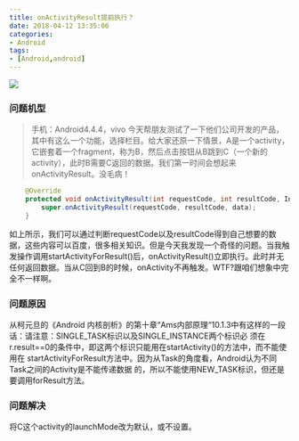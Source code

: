 ```yaml
---
title: onActivityResult提前执行？
date: 2018-04-12 13:35:06
categories:
- Android
tags:
- [Android,android]
---
```


![](https://timgsa.baidu.com/timg?image&quality=80&size=b9999_10000&sec=1523522943392&di=366ffe87b032d4081228e1387228d9f4&imgtype=0&src=http%3A%2F%2Fscimg.jb51.net%2Fallimg%2F170614%2F106-1F6140U215263.jpg)
### 问题机型
>手机：Android4.4.4，vivo
今天帮朋友测试了一下他们公司开发的产品，其中有这么一个功能，选择栏目。给大家还原一下情景，A是一个activity，它嵌套着一个fragment，称为B，然后点击按钮从B跳到C（一个新的activity），此时B需要C返回的数据。我们第一时间会想起来onActivityResult。没毛病！

```java
    @Override
    protected void onActivityResult(int requestCode, int resultCode, Intent data) {
        super.onActivityResult(requestCode, resultCode, data);
    }
```

如上所示，我们可以通过判断requestCode以及resultCode得到自己想要的数据，这些内容可以百度，很多相关知识。但是今天我发现一个奇怪的问题。当我触发操作调用startActivityForResult()后，onActivityResult()立即执行。此时并无任何返回数据。当从C回到B的时候，onActivity不再触发。WTF?跟咱们想象中完全不一样啊。

### 问题原因
从柯元旦的《Android 内核剖析》的第十章“Ams内部原理“10.1.3中有这样的一段话：请注意：SINGLE_TASK标识以及SINGLE_INSTANCE两个标识必 须在r.result==0的条件中，即这两个标识只能用在startActivity()的方法中，而不能使用在 startActivityForResult方法中。因为从Task的角度看，Android认为不同Task之间的Activity是不能传递数据 的，所以不能使用NEW_TASK标识，但还是要调用forResult方法。


### 问题解决
将C这个activity的launchMode改为默认，或不设置。
